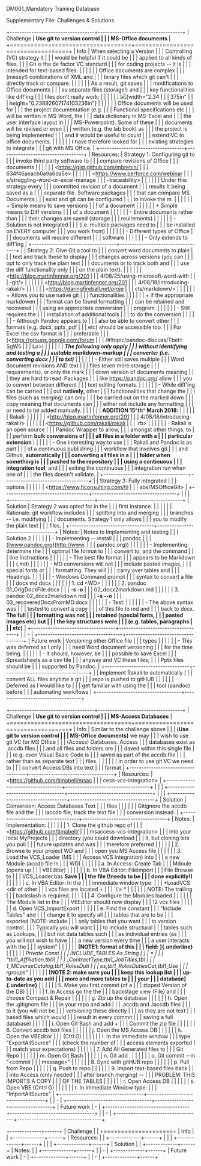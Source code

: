 DM001\_Mandatory Training Database

Supplementary File: Challenges & Solutions

+-----------------------------------+-----------------------------------+
| Challenge                         | **Use git to version control      |
|                                   | MS-Office documents**             |
+===================================+===================================+
| Info                              | When selecting a Version          |
|                                   | Controlling (VC) strategy it      |
|                                   | would be helpful if it could be   |
|                                   | applied to all kinds of files.    |
|                                   | Git is the de factor VC standard  |
|                                   | for coding projects -- it is      |
|                                   | intended for text-based files.    |
|                                   |                                   |
|                                   | Office documents are complex      |
|                                   | (messy!) combinations of XML and  |
|                                   | binary files which git can't      |
|                                   | directly track or compare.        |
|                                   |                                   |
|                                   | As a result, git saves            |
|                                   | modifications to Office documents |
|                                   | as separate files (storage!) and  |
|                                   | key functionalities like diff'ing |
|                                   | files don't really work:          |
|                                   |                                   |
|                                   | ![](media/image1.png){width="2.34 |
|                                   | 375in"                            |
|                                   | height="0.23892607174103236in"}   |
|                                   |                                   |
|                                   | Office documents will be used for |
|                                   | the project documentation (e.g.   |
|                                   | Functional specifications etc     |
|                                   | will be written in MS-Word, the   |
|                                   | data dictionary in MS-Excel and   |
|                                   | the user interface layout in      |
|                                   | MS-Powerpoint). Some of these     |
|                                   | documents will be revised or even |
|                                   | written (e.g. the lab book) as    |
|                                   | the project is being implemented  |
|                                   | and it would be useful to could   |
|                                   | extend VC to office documents.    |
|                                   |                                   |
|                                   | I have therefore looked for       |
|                                   | existing strategies to integrate  |
|                                   | git with MS Office.               |
+-----------------------------------+-----------------------------------+
| Resources:                        | Strategy 1: Configuring git to    |
|                                   | invoke third party software to    |
|                                   | compare revisions of Office       |
|                                   | documents                         |
|                                   |                                   |
|                                   | <https://gist.github.com/mbrehin/ |
|                                   | 634f46aeacb0a9a6da5e>             |
|                                   |                                   |
|                                   | <https://www.perforce.com/webinar |
|                                   | s/struggling-word-or-excel-manage |
|                                   | -traceability>                    |
|                                   |                                   |
|                                   | Under this strategy every         |
|                                   | committed revision of a document  |
|                                   | results it being saved as a       |
|                                   | separate file. Software packages  |
|                                   | that can compare MS Documents     |
|                                   | exist and git can be configured   |
|                                   | to invoke the m.                  |
|                                   |                                   |
|                                   | \+ Simple means to save versions  |
|                                   | of a document                     |
|                                   |                                   |
|                                   | \+ Simple means to Diff versions  |
|                                   | of a document                     |
|                                   |                                   |
|                                   | \- Entire documents rather than   |
|                                   | their changes are saved (storage  |
|                                   | reuirements)                      |
|                                   |                                   |
|                                   | \- Solution is not integrated     |
|                                   | (i.e. multiple packages need to   |
|                                   | be installed on EVERY computer    |
|                                   | you work from)                    |
|                                   |                                   |
|                                   | \- Different types of Office      |
|                                   | documents will require different  |
|                                   | software                          |
|                                   |                                   |
|                                   | \- Only extends to diff'ing       |
+-----------------------------------+-----------------------------------+
|                                   | Strategy 2: Give Git a tool to    |
|                                   | convert word documents to plain   |
|                                   | text and track these to display   |
|                                   | changes across versions (you can  |
|                                   | opt to only track the plain text  |
|                                   | documents or to track both and    |
|                                   | use the diff functionality only   |
|                                   | on the plain text).               |
|                                   |                                   |
|                                   | <http://blog.martinfenner.org/201 |
|                                   | 4/08/25/using-microsoft-word-with |
|                                   | -git/>                            |
|                                   |                                   |
|                                   | <http://blog.martinfenner.org/201 |
|                                   | 4/08/18/introducing-rakali/>      |
|                                   |                                   |
|                                   | <https://daringfireball.net/proje |
|                                   | cts/markdown/>                    |
|                                   |                                   |
|                                   | \+ Allows you to use native git   |
|                                   | functionalities                   |
|                                   |                                   |
|                                   | \+ if the appropriate markdowen   |
|                                   | format can be found formatting    |
|                                   | can be retained and recovered     |
|                                   | using an appropriate conversion   |
|                                   | program.                          |
|                                   |                                   |
|                                   | \- Still requires the             |
|                                   | installation of additional tools  |
|                                   | to do the conversion              |
|                                   |                                   |
|                                   | \- Although Pandoc appears to     |
|                                   | also be able to convert other     |
|                                   | formats (e.g. docx, pptx, pdf     |
|                                   | etc) should be accessible too.    |
|                                   | For Excel the csv format is       |
|                                   | preferable                        |
|                                   | (<https://groups.google.com/forum |
|                                   | /#!topic/pandoc-discuss/TbeH-SgW5 |
|                                   | Lo>)                              |
|                                   |                                   |
|                                   | ***The following only apply       |
|                                   | without identifying and testing a |
|                                   | suitable markdown-markup          |
|                                   | converter (i.e. converting docx   |
|                                   | to txt)***                        |
|                                   |                                   |
|                                   | \- Either still saves multiple    |
|                                   | Word document revisions AND text  |
|                                   | files (even more storage          |
|                                   | requirements), or only the mark   |
|                                   | down version of documents meaning |
|                                   | they are hard to read. Packages   |
|                                   | like <https://pandoc.org/> allow  |
|                                   | you to convert between different  |
|                                   | text editing formats.             |
|                                   |                                   |
|                                   | \- While diff'ing can be carried  |
|                                   | out **natively,** other           |
|                                   | functionalities that change the   |
|                                   | files (such as merging) can only  |
|                                   | be carried out on the marked down |
|                                   | copy meaning that documents can   |
|                                   | either not include any formatting |
|                                   | or need to be added manually.     |
|                                   |                                   |
|                                   | **ADDITION 15^th^ March 2018:**   |
|                                   |                                   |
|                                   | Rakali:                           |
|                                   |                                   |
|                                   | <http://blog.martinfenner.org/201 |
|                                   | 4/08/18/introducing-rakali/>      |
|                                   |                                   |
|                                   | <https://github.com/rakali/rakali |
|                                   | .rb>                              |
|                                   |                                   |
|                                   | -   Rakali is an open source      |
|                                   |     Pandoc Wrapper to allow,      |
|                                   |     amongst other things, to      |
|                                   |     perform **bulk conversions of |
|                                   |     all files in a folder with a  |
|                                   |     particular extension**        |
|                                   |                                   |
|                                   | -   One interesting way to use    |
|                                   |     Rakali and Pandoc is as part  |
|                                   |     of a continuous publishing    |
|                                   |     workflow that involves git    |
|                                   |     and Github, **automatically   |
|                                   |     converting all files in a     |
|                                   |     folder when something is      |
|                                   |     pushed to the repository      |
|                                   |     using a continuous            |
|                                   |     integration tool**, and       |
|                                   |     exiting the continuous        |
|                                   |     integration run when one of   |
|                                   |     the files doesn't validate.   |
+-----------------------------------+-----------------------------------+
|                                   | Strategy 3: Fully integrated      |
|                                   | options                           |
|                                   |                                   |
|                                   | <https://www.ficonsulting.com/fil |
|                                   | abs/MSOfficeGit>                  |
+-----------------------------------+-----------------------------------+
|                                   |                                   |
+-----------------------------------+-----------------------------------+
| Solution                          | Strategy 2 was opted for in the   |
|                                   | first instance.                   |
|                                   |                                   |
|                                   | Rationale: git workflow includes  |
|                                   | splitting into and merging        |
|                                   | branches -- i.e. modifying        |
|                                   | documents. Strategy 1 only allows |
|                                   | you to modify the plain text      |
|                                   | files.                            |
+-----------------------------------+-----------------------------------+
| Notes:                            | Notes to Implementing and testing |
|                                   | Solution 2                        |
|                                   |                                   |
|                                   | -   Implementing -- install       |
|                                   |     pandoc                        |
|                                   |     ([www.pandoc.org](http://www. |
|                                   | pandoc.org))                      |
|                                   |                                   |
|                                   | -   Implementing: determine the   |
|                                   |     optimal file format to        |
|                                   |     convert to, and the command   |
|                                   |     line instructions             |
|                                   |                                   |
|                                   |     -   The best file format      |
|                                   |         appears to be Markdown    |
|                                   |         (.md)                     |
|                                   |                                   |
|                                   |     -   MD conversions will not   |
|                                   |         include pasted images,    |
|                                   |         special fonts or          |
|                                   |         formatting. They will     |
|                                   |         carry over tables and     |
|                                   |         Headings.                 |
|                                   |                                   |
|                                   |     -   Windows Command prompt    |
|                                   |         syntax to convert a file  |
|                                   |         docx md docx              |
|                                   |                                   |
|                                   | 1.  cd \<WD\>                     |
|                                   |                                   |
|                                   | 2.  pandoc 01\_OrigDocxFile.docx  |
|                                   |     **-s -o**                     |
|                                   |     02\_docx2markdown.md          |
|                                   |                                   |
|                                   | 3.  pandoc 02\_docx2markdown.md   |
|                                   |     **-s --o**                    |
|                                   |     03\_recoveredDocxFromMD.docx  |
|                                   |                                   |
|                                   | -   Test:                         |
|                                   |                                   |
|                                   |     -   The above syntax was      |
|                                   |         tested to convert a copy  |
|                                   |         of this file to md and    |
|                                   |         back to docx. **The full  |
|                                   |         formatting was not        |
|                                   |         retained (special fonts,  |
|                                   |         pasted images etc) but    |
|                                   |         the key structures were   |
|                                   |         (e.g. tables, paragraphs  |
|                                   |         etc)**                    |
+-----------------------------------+-----------------------------------+
|                                   | -                                 |
+-----------------------------------+-----------------------------------+
| Future work                       | Versioning other Office file      |
|                                   | types                             |
|                                   |                                   |
|                                   | -   This was deferred as I only   |
|                                   |     need Word document versioning |
|                                   |     for the time being.           |
|                                   |                                   |
|                                   | -   It should, however, be        |
|                                   |     possible to save Excel        |
|                                   |     Spreadsheets as a csv file    |
|                                   |     anyway and VC these files;    |
|                                   |     Pptx files should be          |
|                                   |     supported by Pandoc.          |
+-----------------------------------+-----------------------------------+
|                                   | Implement Rakali to automatically |
|                                   | convert ALL files anytime a git   |
|                                   | repo is pushed to gitHUB          |
|                                   |                                   |
|                                   | -   Deferred as I would like to   |
|                                   |     get familiar with using the   |
|                                   |     tool (pandoc) before          |
|                                   |     automating workflows          |
+-----------------------------------+-----------------------------------+

+-----------------------------------+-----------------------------------+
| Challenge                         | **Use git to version control      |
|                                   | MS-Access Databases**             |
+===================================+===================================+
| Info                              | Similar to the challenge above    |
|                                   | (**Use git to version control     |
|                                   | MS-Office documents)** we may     |
|                                   | wish to use git VC for MS Office  |
|                                   | (Access) Databases. Access        |
|                                   | databases exist as .accdb files   |
|                                   | and all files and folders are     |
|                                   | daved within this single file     |
|                                   | (e.g. even Visual Basic Code is   |
|                                   | saved as part of the accdb file   |
|                                   | rather than as separate text      |
|                                   | files.                            |
|                                   |                                   |
|                                   | In order to use git VC we need to |
|                                   | convert Access DBs into text      |
|                                   | format                            |
+-----------------------------------+-----------------------------------+
| Resources:                        | <https://github.com/timabell/msac |
|                                   | cess-vcs-integration>             |
+-----------------------------------+-----------------------------------+
|                                   |                                   |
+-----------------------------------+-----------------------------------+
|                                   |                                   |
+-----------------------------------+-----------------------------------+
| Solution                          | Conversion: Access Databases Text |
|                                   | files                             |
|                                   |                                   |
|                                   | Gitignore the accdb file and the  |
|                                   | laccdb file, track the text file  |
|                                   | conversion instead.               |
+-----------------------------------+-----------------------------------+
| Notes:                            | Implementation:                   |
|                                   |                                   |
|                                   | 1.  Clone the github repo of      |
|                                   |     <https://github.com/timabell/ |
|                                   | msaccess-vcs-integration>         |
|                                   |     into your local MyProjects    |
|                                   |     directory (you could download |
|                                   |     it, but cloning lets you pull |
|                                   |     future updates and was        |
|                                   |     therefore preferred           |
|                                   |                                   |
|                                   | 2.  Browse to your project WD and |
|                                   |     open you MS Access file       |
|                                   |                                   |
|                                   | 3.  Load the VCS\_Loader (MS      |
|                                   |     Access VCS Integration) into  |
|                                   |     a new Module (accdb file in   |
|                                   |     WD)                           |
|                                   |                                   |
|                                   |     a.  In Access: Create Tab     |
|                                   |         Mdoule (opens up          |
|                                   |         VBEditor)                 |
|                                   |                                   |
|                                   |     b.  In VBA Editor: FileImport |
|                                   |         File Browse to            |
|                                   |         VCS\_Loader.bas **Save    |
|                                   |         the file (!needs to be    |
|                                   |         done explicitly!)**       |
|                                   |                                   |
|                                   |     c.  In VBA Editor: In the     |
|                                   |         immediate window type:    |
|                                   |         *LoadVCS \<dir of other   |
|                                   |         vcs files are located +   |
|                                   |         '\\'\> *                  |
|                                   |                                   |
|                                   |         NOTE: The trailing        |
|                                   |         backslash is required.    |
|                                   |                                   |
|                                   | 4.  Configure the Modules loaded  |
|                                   |                                   |
|                                   |     The Module list in the        |
|                                   |     VBEditor should now display   |
|                                   |     12 vcs files                  |
|                                   |                                   |
|                                   |     d.  Open VCS\_ImportExport    |
|                                   |                                   |
|                                   |     e.  Find the constant         |
|                                   |         "Include Tables" and      |
|                                   |         change it to specify all  |
|                                   |         tables that are to be     |
|                                   |         exported (NOTE: include   |
|                                   |         only tables that you want |
|                                   |         to version control.       |
|                                   |         Typically you will want   |
|                                   |         to include structural     |
|                                   |         tables such as Lookups,   |
|                                   |         but not data tables such  |
|                                   |         as individual entries (as |
|                                   |         you will not wish to have |
|                                   |         a new version every time  |
|                                   |         a user interacts with the |
|                                   |         system"                   |
|                                   |                                   |
|                                   |         **[NOTE1: format of this  |
|                                   |         field: ]{.underline}**    |
|                                   |                                   |
|                                   |         *Private Const            |
|                                   |         INCLUDE\_TABLES As String |
|                                   |         =                         |
|                                   |         \"tb11\_Affiliation,tbl1\ |
|                                   | _ContractType,tbl1\_JobTitles,tbl |
|                                   | 1\_MCourseCatalog,tbl1\_RolesDuti |
|                                   | es,tbl1\_RolesDutiesCat,tbl1\_Use |
|                                   | rgroups\"*                        |
|                                   |                                   |
|                                   |         **[NOTE 2: make sure you  |
|                                   |         keep this lookup list     |
|                                   |         up-to-date as you add     |
|                                   |         more and more tables to   |
|                                   |         your                      |
|                                   |         database]{.underline}**   |
|                                   |                                   |
|                                   | 5.  Make you first commit (of a   |
|                                   |     zipped Version of the DB)     |
|                                   |                                   |
|                                   |     f.  In Access go the the      |
|                                   |         backstage view (File) and |
|                                   |         choose Compact & Repair   |
|                                   |                                   |
|                                   |     g.  Zip up the database       |
|                                   |                                   |
|                                   |     h.  Open the .gitignore file  |
|                                   |         in your repo and add      |
|                                   |         .accdb and .laccdb files  |
|                                   |         to it (you will not be    |
|                                   |         versioning these directly |
|                                   |         as they are not text      |
|                                   |         based files which would   |
|                                   |         result in every commit    |
|                                   |         saving a full database)   |
|                                   |                                   |
|                                   |     i.  Open Git Bash and add +   |
|                                   |         Commit the zip file       |
|                                   |                                   |
|                                   | 6.  Convert accdb text files      |
|                                   |                                   |
|                                   |     j.  Open the MS Access DB     |
|                                   |                                   |
|                                   |     k.  Open the VBEditor         |
|                                   |         (Ctrl G)                  |
|                                   |                                   |
|                                   |     l.  In the immediate window   |
|                                   |         type "ExportAllSource"    |
|                                   |         (check the number of      |
|                                   |         access elements exported  |
|                                   |         match your expectations)  |
|                                   |                                   |
|                                   | 7.  Add All Generated files to    |
|                                   |     Git Repo                      |
|                                   |                                   |
|                                   |     m.  Open Git Bash             |
|                                   |                                   |
|                                   |     n.  Git add .                 |
|                                   |                                   |
|                                   |     o.  Git commit --m "\<commit  |
|                                   |         message\>"                |
|                                   |                                   |
|                                   | 8.  Sync with gitHUB repo         |
|                                   |                                   |
|                                   |     p.  Pull from Repo            |
|                                   |                                   |
|                                   |     q.  Push to repo              |
|                                   |                                   |
|                                   | 9.  Import text-based files back  |
|                                   |     into Access (only needed      |
|                                   |     after branch merging) --      |
|                                   |     PROBLEM: THIS IMPORTS A COPY  |
|                                   |     OF THE TABLES                 |
|                                   |                                   |
|                                   |     r.  Open Access DB            |
|                                   |                                   |
|                                   |     s.  Open VBE (Cntrl G)        |
|                                   |                                   |
|                                   |     t.  In Immediate Window type: |
|                                   |         "ImportAllSource"         |
+-----------------------------------+-----------------------------------+
|                                   | -                                 |
+-----------------------------------+-----------------------------------+
| Future work                       | -                                 |
+-----------------------------------+-----------------------------------+
|                                   | -                                 |
+-----------------------------------+-----------------------------------+

+-------------+------+
| Challenge   |      |
+=============+======+
| Info        |      |
+-------------+------+
| Resources:  |      |
+-------------+------+
|             |      |
+-------------+------+
|             |      |
+-------------+------+
| Solution    |      |
+-------------+------+
| Notes:      |      |
+-------------+------+
|             | -    |
+-------------+------+
| Future work | -    |
+-------------+------+
|             | -    |
+-------------+------+
